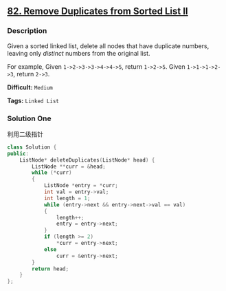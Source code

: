 ## [82. Remove Duplicates from Sorted List II](https://leetcode.com/problems/remove-duplicates-from-sorted-list-ii/description/)

### Description

Given a sorted linked list, delete all nodes that have duplicate numbers, leaving only _distinct_ numbers from the original list.

For example,
Given `1->2->3->3->4->4->5`, return `1->2->5`.
Given `1->1->1->2->3`, return `2->3`.

**Difficult:** `Medium`

**Tags:** `Linked List`

### Solution One

利用二级指针

```c++
class Solution {
public:
    ListNode* deleteDuplicates(ListNode* head) {
        ListNode **curr = &head;
        while (*curr)
        {
            ListNode *entry = *curr;
            int val = entry->val;
            int length = 1;
            while (entry->next && entry->next->val == val)
            {
                length++;
                entry = entry->next;
            }
            if (length >= 2)
                *curr = entry->next;
            else
                curr = &entry->next;
        }
        return head;
    }
};
```
